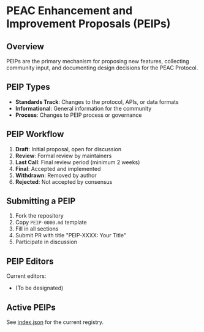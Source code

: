# PEAC Enhancement and Improvement Proposals (PEIPs)

## Overview

PEIPs are the primary mechanism for proposing new features, collecting community input, and documenting design decisions for the PEAC Protocol.

## PEIP Types

- **Standards Track**: Changes to the protocol, APIs, or data formats
- **Informational**: General information for the community
- **Process**: Changes to PEIP process or governance

## PEIP Workflow

1. **Draft**: Initial proposal, open for discussion
2. **Review**: Formal review by maintainers
3. **Last Call**: Final review period (minimum 2 weeks)
4. **Final**: Accepted and implemented
5. **Withdrawn**: Removed by author
6. **Rejected**: Not accepted by consensus

## Submitting a PEIP

1. Fork the repository
2. Copy `PEIP-0000.md` template
3. Fill in all sections
4. Submit PR with title "PEIP-XXXX: Your Title"
5. Participate in discussion

## PEIP Editors

Current editors:
- (To be designated)

## Active PEIPs

See [index.json](./index.json) for the current registry.